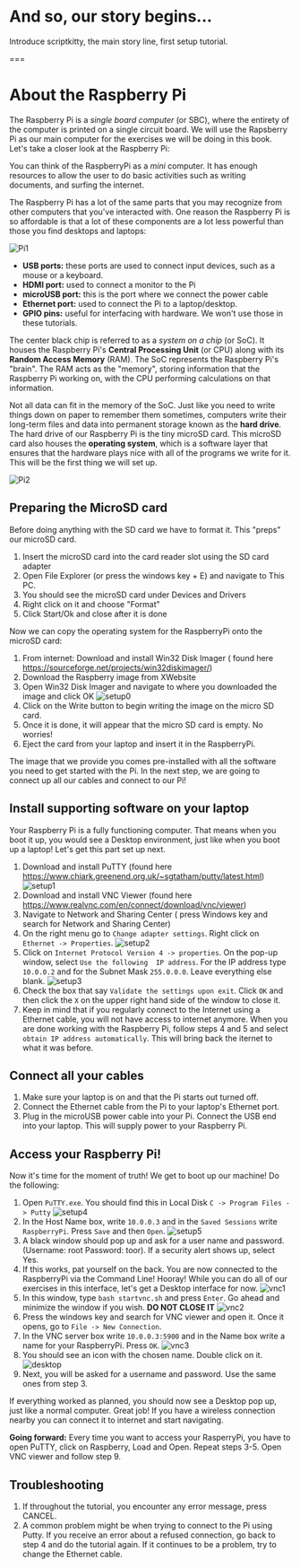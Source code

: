 # And so, our story begins...

Introduce scriptkitty, the main story line, first setup tutorial.

===

# About the Raspberry Pi

The Raspberry Pi is a _single board computer_ \(or SBC\), where the entirety of the computer is printed on a single circuit board. We will use the Rapsberry Pi as our main computer for the exercises we will be doing in this book. Let's take a closer look at the Raspberry Pi:

You can think of the RaspberryPi as a _mini_ computer. It has enough resources to allow the user to do 
basic activities such as writing documents, and surfing the internet.  

The Raspberry Pi has a lot of the same parts that you may recognize from other computers that you've 
interacted with. One reason the Raspberry Pi is so affordable is that a lot of these components are a lot 
less powerful than those you find desktops and laptops:

![Pi1](http://www.suzannejmatthews.com/images/aosk/chapter1/PiBoard.jpg)

* **USB ports:** these ports are used to connect input devices, such as a mouse or a keyboard.
* **HDMI port:**  used to connect a monitor to the Pi
* **microUSB port:** this is the port where we connect the power cable
* **Ethernet port:** used to connect the Pi to a laptop/desktop. 
* **GPIO pins:** useful for interfacing with hardware. We won't use those in these tutorials.

The center black chip is referred to as a _system on a chip_ (or SoC). It houses the Raspberry Pi's 
**Central Processing Unit** (or CPU) along with its **Random Access Memory** (RAM). The SoC represents the 
Raspberry Pi's "brain". The RAM acts as the "memory", storing information that the Raspberry Pi working on, 
with the CPU performing calculations on that information. 

Not all data can fit in the memory of the SoC. Just like you need to write things down on paper to remember 
them sometimes, computers write their long-term files and data into permanent storage known as the **hard 
drive**. The hard drive of our Raspberry Pi is the tiny microSD card. This microSD card also houses the 
**operating system**, which is a software layer that ensures that the hardware plays nice with all of the 
programs we write for it. This will be the first thing we will set up.

![Pi2](http://www.suzannejmatthews.com/images/aosk/chapter1/PiBoard2.jpg)

## Preparing the MicroSD card

Before doing anything with the SD card we have to format it. This "preps" our microSD card. 

1. Insert the microSD card into the card reader slot using the SD card adapter
2. Open File Explorer (or press the windows key + E) and navigate to This PC. 
3. You should see the microSD card under Devices and Drivers
4. Right click on it and choose "Format"
5. Click Start/Ok and close after it is done

Now we can copy the operating system for the RaspberryPi onto the microSD card:
1. From internet: Download and install Win32 Disk Imager ( found here https://sourceforge.net/projects/win32diskimager/) 
2. Download the Raspberry image from  XWebsite
3. Open Win32 Disk Imager and navigate to where you downloaded the image and click OK
![setup0](http://www.suzannejmatthews.com/images/aosk/chapter1/setup0.jpg)
4. Click on the Write button to begin writing the image on the micro SD card.
5. Once it is done, it will appear that the micro SD card is empty. No worries!
6. Eject the card from your laptop and insert it in the RaspberryPi.

The image that we provide you comes pre-installed with all the software you need to get started with the Pi.
In the next step, we are going to connect up all our cables and connect to our Pi!

## Install supporting software on your laptop

Your Raspberry Pi is a fully functioning computer. That means when you boot it up, you would see a 
Desktop environment, just like when you boot up a laptop! Let's get this part set up next.

1. Download and install PuTTY (found here https://www.chiark.greenend.org.uk/~sgtatham/putty/latest.html)
![setup1](http://www.suzannejmatthews.com/images/aosk/chapter1/setup1.png)
2. Download and install VNC Viewer (found here https://www.realvnc.com/en/connect/download/vnc/viewer) 
3. Navigate to Network and Sharing Center ( press Windows key and search for Network and Sharing Center)
4. On the right menu go to `Change adapter settings`. Right click on `Ethernet -> Properties`. 
![setup2](http://www.suzannejmatthews.com/images/aosk/chapter1/setup2.png)
6. Click on `Internet Protocol Version 4 -> properties`. On the pop-up window, select `Use the following 
   IP address`. For the IP address type `10.0.0.2` and for the Subnet Mask `255.0.0.0`. Leave everything 
   else blank.
![setup3](http://www.suzannejmatthews.com/images/aosk/chapter1/setup3.png)   
7. Check the box that say `Validate the settings upon exit`. Click `OK` and then click the `X` on the upper 
right hand side of the window to close it. 
8. Keep in mind that if you regularly connect to the Internet using a Ethernet cable, you will not have 
access to internet anymore. When you are done working with the Raspberry Pi, follow steps 4 and 5 and 
select `obtain IP address automatically`. This will bring back the iternet to what it was before.


## Connect all your cables

1. Make sure your laptop is on and that the Pi starts out turned off.
2. Connect the Ethernet cable from the Pi to your laptop's Ethernet port.
3. Plug in the microUSB power cable into your Pi. Connect the USB end into your laptop. This will supply 
power to your Raspberry Pi.

## Access your Raspberry Pi!

Now it's time for the moment of truth! We get to boot up our machine! Do the following:
1. Open `PuTTY.exe`. You should find this in Local Disk `C -> Program Files -> Putty`
![setup4](http://www.suzannejmatthews.com/images/aosk/chapter1/setup4.png)
2. In the Host Name box, write `10.0.0.3` and in the `Saved Sessions` write `RaspberryPi`. Press `Save` and 
then `Open`. 
![setup5](http://www.suzannejmatthews.com/images/aosk/chapter1/setup5.png)
3. A black window should pop up and ask for a user name and password. (Username: root  Password: toor). If a 
   security alert shows up, select Yes.
4. If this works, pat yourself on the back. You are now connected to the RaspberryPi via the Command Line! 
Hooray! While you can do all of our exercises in this interface, let's get a Desktop interface for now.
![vnc1](http://www.suzannejmatthews.com/images/aosk/chapter1/vnc1.png)
5. In this window, type `bash startvnc.sh` and press `Enter`. Go ahead and minimize the window if you wish. 
**DO NOT CLOSE IT**
![vnc2](http://www.suzannejmatthews.com/images/aosk/chapter1/vnc2.png)
6. Press the windows key and search for VNC viewer and open it. Once it opens, go to `File -> New Connection`.
7. In the VNC server box write `10.0.0.3:5900` and in the Name box write a name for your RaspberryPi. 
Press `OK`. 
![vnc3](http://www.suzannejmatthews.com/images/aosk/chapter1/vnc3.png)
8. You should see an icon with the chosen name. Double click on it.
![desktop](http://www.suzannejmatthews.com/images/aosk/chapter1/desktop.png)
9. Next, you will be asked for a username and password. Use the same ones from step 3.

If everything worked as planned, you should now see a Desktop pop up, just like a normal computer. Great 
job! If you have a wireless connection nearby you can connect it to internet and start navigating.

**Going forward:** Every time you want to access your RasperryPi, you have to open PuTTY, click on 
Raspberry, Load and Open. Repeat steps 3-5. Open VNC viewer and follow step 9.

## Troubleshooting

1. If throughout the tutorial, you encounter any error message, press CANCEL.
2. A common problem might be when trying to connect to the Pi using Putty. If you receive an 
error about a refused connection, go back to step 4 and do the tutorial again. If it continues to be a 
problem, try to change the Ethernet cable.



